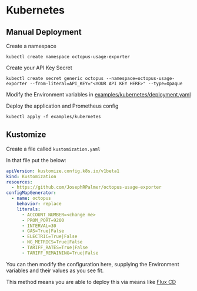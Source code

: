 # Kubernetes


## Manual Deployment

Create a namespace

```shell
kubectl create namespace octopus-usage-exporter
```

Create your API Key Secret

```shell
kubectl create secret generic octopus --namespace=octopus-usage-exporter --from-literal=API_KEY="<YOUR API KEY HERE>" --type=Opaque
```

Modify the Environment variables in [examples/kubernetes/deployment.yaml](examples/kubernetes/deployment.yaml)

Deploy the application and Prometheus config

```shell
kubectl apply -f examples/kubernetes
```

## Kustomize

Create a file called `kustomization.yaml`

In that file put the below:

```yaml
apiVersion: kustomize.config.k8s.io/v1beta1
kind: Kustomization
resources:
  - https://github.com/JosephRPalmer/octopus-usage-exporter
configMapGenerator:
  - name: octopus
    behavior: replace
    literals:
      - ACCOUNT_NUMBER=<change me>
      - PROM_PORT=9200
      - INTERVAL=30
      - GAS=True|False
      - ELECTRIC=True|False
      - NG_METRICS=True|False
      - TARIFF_RATES=True|False
      - TARIFF_REMAINING=True|False
```

You can then modify the configuration here, supplying the Environment variables and their values as you see fit.

This method means you are able to deploy this via means like [Flux CD](https://fluxcd.io/flux/components/source/gitrepositories/)
